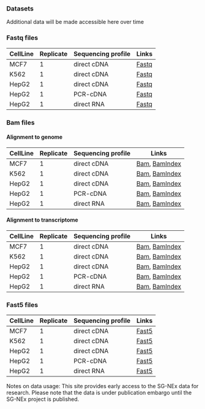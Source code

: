 ### Datasets

Additional data will be made accessible here over time


### Fastq files

| CellLine | Replicate | Sequencing profile | Links|
|-------|----------|------------------|-----------------------------------------------------------------------------------|
| MCF7   | 1        | direct cDNA      | [Fastq](http://s3.ap-southeast-1.amazonaws.com/ont-sgnex.store.genome.sg/fastq/GIS_MCF7_directcDNA_Replicate1_fastq.fastq.gz) |
| K562   | 1        | direct cDNA      | [Fastq](http://s3.ap-southeast-1.amazonaws.com/ont-sgnex.store.genome.sg/fastq/GIS_K562_directcDNA_Replicate1_fastq.fastq.gz) |
| HepG2  | 1        | direct cDNA      | [Fastq](http://s3.ap-southeast-1.amazonaws.com/ont-sgnex.store.genome.sg/fastq/GIS_HepG2_directcDNA_Replicate1_fastq.fastq.gz)|
| HepG2  | 1        | PCR-cDNA         | [Fastq](http://s3.ap-southeast-1.amazonaws.com/ont-sgnex.store.genome.sg/fastq/GIS_HepG2_cDNA_Replicate1_fastq.fastq.gz)      |
| HepG2  | 1        | direct RNA       | [Fastq](http://s3.ap-southeast-1.amazonaws.com/ont-sgnex.store.genome.sg/fastq/GIS_HepG2_directRNA_Replicate1_fastq.fastq.gz) |


### Bam files

#### Alignment to genome 
| CellLine | Replicate | Sequencing profile | Links|
|------- |-------------|------------------|-----------------------------------------------------------------------------------|
| MCF7   | 1        | direct cDNA      | [Bam](http://s3.ap-southeast-1.amazonaws.com/ont-sgnex.store.genome.sg/bamFiles/GIS_MCF7_directcDNA_Replicate1_genome.bam), [BamIndex](http://s3.ap-southeast-1.amazonaws.com/ont-sgnex.store.genome.sg/bamFiles/GIS_MCF7_directcDNA_Replicate1_genome.bam.bai)| 
| K562   | 1        | direct cDNA      | [Bam](http://s3.ap-southeast-1.amazonaws.com/ont-sgnex.store.genome.sg/bamFiles/GIS_K562_directcDNA_Replicate1_genome.bam), [BamIndex](http://s3.ap-southeast-1.amazonaws.com/ont-sgnex.store.genome.sg/bamFiles/GIS_K562_directcDNA_Replicate1_genome.bam.bai)| 
| HepG2  | 1        | direct cDNA      | [Bam](http://s3.ap-southeast-1.amazonaws.com/ont-sgnex.store.genome.sg/bamFiles/GIS_HepG2_directcDNA_Replicate1_genome.bam), [BamIndex](http://s3.ap-southeast-1.amazonaws.com/ont-sgnex.store.genome.sg/bamFiles/GIS_HepG2_directcDNA_Replicate1_genome.bam.bai)| 
| HepG2  | 1        | PCR-cDNA         | [Bam](http://s3.ap-southeast-1.amazonaws.com/ont-sgnex.store.genome.sg/bamFiles/GIS_HepG2_cDNA_Replicate1_genome.bam), [BamIndex](http://s3.ap-southeast-1.amazonaws.com/ont-sgnex.store.genome.sg/bamFiles/GIS_HepG2_cDNA_Replicate1_genome.bam.bai) | 
| HepG2  | 1        | direct RNA      | [Bam](http://s3.ap-southeast-1.amazonaws.com/ont-sgnex.store.genome.sg/bamFiles/GIS_HepG2_directRNA_Replicate1_genome.bam), [BamIndex](http://s3.ap-southeast-1.amazonaws.com/ont-sgnex.store.genome.sg/bamFiles/GIS_HepG2_directRNA_Replicate1_genome.bam.bai)| 

#### Alignment to transcriptome
| CellLine | Replicate | Sequencing profile | Links|
|------- |-----------|------------------|-----------------------------------------------------------------------------------|
| MCF7   | 1        | direct cDNA      | [Bam](http://s3.ap-southeast-1.amazonaws.com/ont-sgnex.store.genome.sg/bamFiles/GIS_MCF7_directcDNA_Replicate1_transcriptome.bam), [BamIndex](http://s3.ap-southeast-1.amazonaws.com/ont-sgnex.store.genome.sg/bamFiles/GIS_MCF7_directcDNA_Replicate1_transcriptome.bam.bai)| 
| K562   | 1        | direct cDNA      | [Bam](http://s3.ap-southeast-1.amazonaws.com/ont-sgnex.store.genome.sg/bamFiles/GIS_K562_directcDNA_Replicate1_transcriptome.bam), [BamIndex](http://s3.ap-southeast-1.amazonaws.com/ont-sgnex.store.genome.sg/bamFiles/GIS_K562_directcDNA_Replicate1_transcriptome.bam.bai)| 
| HepG2  | 1        | direct cDNA      | [Bam](http://s3.ap-southeast-1.amazonaws.com/ont-sgnex.store.genome.sg/bamFiles/GIS_HepG2_directcDNA_Replicate1_transcriptome.bam), [BamIndex](http://s3.ap-southeast-1.amazonaws.com/ont-sgnex.store.genome.sg/bamFiles/GIS_HepG2_directcDNA_Replicate1_transcriptome.bam.bai)| 
| HepG2   | 1        | PCR-cDNA         | [Bam](http://s3.ap-southeast-1.amazonaws.com/ont-sgnex.store.genome.sg/bamFiles/GIS_HepG2_cDNA_Replicate1_transcriptome.bam), [BamIndex](http://s3.ap-southeast-1.amazonaws.com/ont-sgnex.store.genome.sg/bamFiles/GIS_HepG2_cDNA_Replicate1_transcriptome.bam.bai)| 
| HepG2   | 1        | direct RNA      | [Bam](http://s3.ap-southeast-1.amazonaws.com/ont-sgnex.store.genome.sg/bamFiles/GIS_HepG2_directRNA_Replicate1_transcriptome.bam), [BamIndex](http://s3.ap-southeast-1.amazonaws.com/ont-sgnex.store.genome.sg/bamFiles/GIS_HepG2_directRNA_Replicate1_transcriptome.bam.bai)| 




### Fast5 files
| CellLine | Replicate | Sequencing profile | Links|
|-------|----------|------------------|-----------------------------------------------------------------------------------|
| MCF7   | 1        | direct cDNA      | [Fast5](http://s3.ap-southeast-1.amazonaws.com/ont-sgnex.store.genome.sg/fast5/GIS_MCF7_directcDNA_Replicate1_fast5.tar.gz) |
| K562   | 1        | direct cDNA      | [Fast5](http://s3.ap-southeast-1.amazonaws.com/ont-sgnex.store.genome.sg/fast5/GIS_K562_directcDNA_Replicate1_fast5.tar.gz) |
| HepG2  | 1        | direct cDNA      | [Fast5](http://s3.ap-southeast-1.amazonaws.com/ont-sgnex.store.genome.sg/fast5/GIS_HepG2_directcDNA_Replicate1_fast5.tar.gz)|
| HepG2  | 1        | PCR-cDNA         | [Fast5](http://s3.ap-southeast-1.amazonaws.com/ont-sgnex.store.genome.sg/fast5/GIS_HepG2_cDNA_Replicate1_fast5.tar.gz)      |
| HepG2  | 1        | direct RNA       | [Fast5](http://s3.ap-southeast-1.amazonaws.com/ont-sgnex.store.genome.sg/fast5/GIS_HepG2_directRNA_Replicate1_fast5.tar.gz) |
Notes on data usage: This site provides early access to the SG-NEx data for research. Please note that the data is under publication embargo until the SG-NEx project is published.
